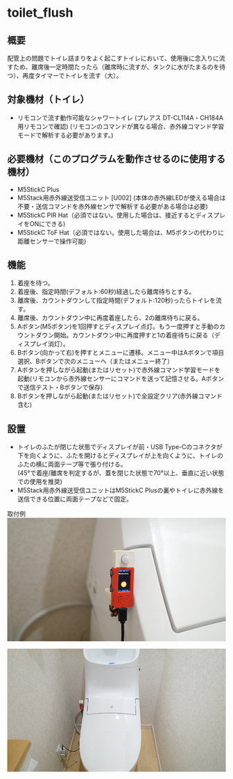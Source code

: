 # toilet_flush

## 概要
配管上の問題でトイレ詰まりをよく起こすトイレにおいて、使用後に念入りに流すため、離席後一定時間たったら（離席時に流すが、タンクに水がたまるのを待つ）、再度タイマーでトイレを流す（大）。

## 対象機材（トイレ）
* リモコンで流す動作可能なシャワートイレ (プレアス DT-CL114A・CH184A用リモコンで確認)
  (リモコンのコマンドが異なる場合、赤外線コマンド学習モードで解析する必要があります。)

## 必要機材（このプログラムを動作させるのに使用する機材）
* M5StickC Plus
* M5Stack用赤外線送受信ユニット [U002] (本体の赤外線LEDが使える場合は不要・送信コマンドを赤外線センサで解析する必要がある場合は必要)
* M5StickC PIR Hat（必須ではない。使用した場合は、接近するとディスプレイをONにできる)
* M5StickC ToF Hat（必須ではない。使用した場合は、M5ボタンの代わりに距離センサーで操作可能)

## 機能
1. 着座を待つ。
2. 着座後、指定時間(デフォルト:60秒)経過したら離席待ちとする。
3. 離席後、カウントダウンして指定時間(デフォルト:120秒)ったらトイレを流す。 
4. 離席後、カウントダウン中に再度着座したら、2の離席待ちに戻る。
5. Aボタン(M5ボタン)を1回押すとディスプレイ点灯。もう一度押すと手動のカウントダウン開始。カウントダウン中に再度押すと1の着座待ちに戻る（ディスプレイ消灯）。
6. Bボタン(向かって右)を押すとメニューに遷移。メニュー中はAボタンで項目選択、Bボタンで次のメニューへ（またはメニュー終了）
7. Aボタンを押しながら起動(またはリセット)で赤外線コマンド学習モードを起動(リモコンから赤外線センサーにコマンドを送って記憶させる。Aボタンで送信テスト・Bボタンで保存)
8. Bボタンを押しながら起動(またはリセット)で全設定クリア(赤外線コマンド含む)

## 設置
* トイレのふたが閉じた状態でディスプレイが前・USB Type-Cのコネクタが下を向くように、ふたを開けるとディスプレイが上を向くように、トイレのふたの横に両面テープ等で張り付ける。  
  (45°で着座/離席を判定するが、蓋を閉じた状態で70°以上、垂直に近い状態での使用を推奨)
* M5Stack用赤外線送受信ユニットはM5StickC Plusの裏やトイレに赤外線を送信できる位置に両面テープなどで固定。

取付例
![アップ](images/toilet_flush_1.png)

![全体](images/toilet_flush_2.png)

